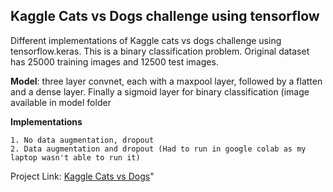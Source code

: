 ## Kaggle Cats vs Dogs challenge using tensorflow
Different implementations of Kaggle cats vs dogs challenge using tensorflow.keras. This is a binary classification problem. Original dataset has 25000 training images and 12500 test images.

**Model**: three layer convnet, each with a maxpool layer, followed by a flatten and a dense layer. Finally a sigmoid layer for binary classification (image available in model folder

**Implementations**
    
    1. No data augmentation, dropout
    2. Data augmentation and dropout (Had to run in google colab as my laptop wasn't able to run it)
  
Project Link: [Kaggle Cats vs Dogs](https://www.kaggle.com/c/dogs-vs-cats)"
   
